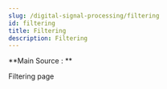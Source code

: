 ```yaml
---
slug: /digital-signal-processing/filtering
id: filtering
title: Filtering
description: Filtering
---
```


**Main Source : **

Filtering page

